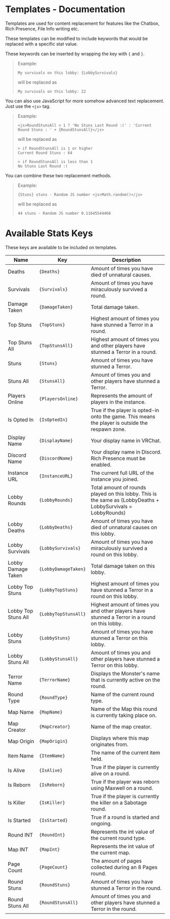 ﻿# Templates - Documentation
Templates are used for content replacement for features like the Chatbox, Rich Presence, File Info writing etc.

These templates can be modified to include keywords that would be replaced with a specific stat value.

These keywords can be inserted by wrapping the key with `{` and `}`.

> Example:
> ```
> My survivals on this lobby: {LobbySurvivals}
> ```
> will be replaced as
> ```
> My survivals on this lobby: 22
> ```

You can also use JavaScript for more somehow advanced text replacement. Just use the `<js>` tag.

> Example:
> ```
> <js>RoundStunsAll < 1 ? 'No Stuns Last Round :(' : 'Current Round Stuns : ' + {RoundStunsAll}</js>
> ```
> will be replaced as
> ```
> > if RoundStunsAll is 1 or higher
> Current Round Stuns : 64
>
> > if RoundStunsAll is less than 1
> No Stuns Last Round :(
> ```

You can combine these two replacement methods.
> Example:
> ```
> {Stuns} stuns - Random JS number <js>Math.random()</js>
> ```
> will be replaced as
> ```
> 44 stuns - Random JS number 0.11645544468
> ```

# Available Stats Keys
These keys are available to be included on templates.

| Name | Key | Description |
| - | - | - |
| Deaths | `{Deaths}` | Amount of times you have died of unnatural causes. |
| Survivals | `{Survivals}` | Amount of times you have miraculously survived a round. |
| Damage Taken | `{DamageTaken}` | Total damage taken. |
| Top Stuns | `{TopStuns}` | Highest amount of times you have stunned a Terror in a round. |
| Top Stuns All | `{TopStunsAll}` | Highest amount of times you and other players have stunned a Terror in a round. |
| Stuns | `{Stuns}` | Amount of times you have stunned a Terror. |
| Stuns All | `{StunsAll}` | Amount of times you and other players have stunned a Terror. |
| Players Online | `{PlayersOnline}` | Represents the amount of players in the instance. |
| Is Opted In | `{IsOptedIn}` | True if the player is opted-in onto the game. This means the player is outside the respawn zone. |
| Display Name | `{DisplayName}` | Your display name in VRChat. |
| Discord Name | `{DiscordName}` | Your display name in Discord.<br>Rich Presence must be enabled. |
| Instance URL | `{InstanceURL}` | The current full URL of the instance you joined. |
| Lobby Rounds | `{LobbyRounds}` | Total amount of rounds played on this lobby. This is the same as (LobbyDeaths + LobbySurvivals = LobbyRounds) |
| Lobby Deaths | `{LobbyDeaths}` | Amount of times you have died of unnatural causes on this lobby. |
| Lobby Survivals | `{LobbySurvivals}` | Amount of times you have miraculously survived a round on this lobby. |
| Lobby Damage Taken | `{LobbyDamageTaken}` | Total damage taken on this lobby. |
| Lobby Top Stuns | `{LobbyTopStuns}` | Highest amount of times you have stunned a Terror in a round on this lobby. |
| Lobby Top Stuns All | `{LobbyTopStunsAll}` | Highest amount of times you and other players have stunned a Terror in a round on this lobby. |
| Lobby Stuns | `{LobbyStuns}` | Amount of times you have stunned a Terror on this lobby. |
| Lobby Stuns All | `{LobbyStunsAll}` | Amount of times you and other players have stunned a Terror on this lobby. |
| Terror Name | `{TerrorName}` | Displays the Monster's name that is currently active on the round. |
| Round Type | `{RoundType}` | Name of the current round type. |
| Map Name | `{MapName}` | Name of the Map this round is currently taking place on. |
| Map Creator | `{MapCreator}` | Name of the map creator. |
| Map Origin | `{MapOrigin}` | Displays where this map originates from. |
| Item Name | `{ItemName}` | The name of the current item held. |
| Is Alive | `{IsAlive}` | True if the player is currently alive on a round. |
| Is Reborn | `{IsReborn}` | True if the player was reborn using Maxwell on a round. |
| Is Killer | `{IsKiller}` | True if the player is currently the killer on a Sabotage round. |
| Is Started | `{IsStarted}` | True if a round is started and ongoing. |
| Round INT | `{RoundInt}` | Represents the int value of the current round type. |
| Map INT | `{MapInt}` | Represents the int value of the current map. |
| Page Count | `{PageCount}` | The amount of pages collected during an 8 Pages round. |
| Round Stuns | `{RoundStuns}` | Amount of times you have stunned a Terror in the round. |
| Round Stuns All | `{RoundStunsAll}` | Amount of times you and other players have stunned a Terror in the round. |